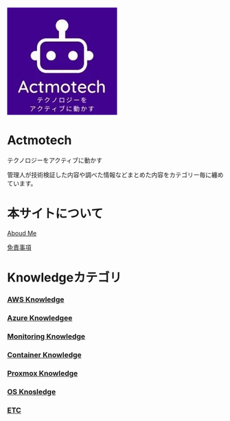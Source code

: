 <link rel="stylesheet" href="styles.css">

![](/top-image/image.png)

# Actmotech
テクノロジーをアクティブに動かす

管理人が技術検証した内容や調べた情報などまとめた内容をカテゴリー毎に纏めています。

# 本サイトについて
[Aboud Me](/本サイトについて/本サイトについて)

[免責事項](/本サイトについて/免責事項)

# Knowledgeカテゴリ

### [AWS Knowledge](AWS/top)

### [Azure Knowledgee](Azure/top)

### [Monitoring Knowledge](Monitoring/top)

### [Container Knowledge](Container/top)

### [Proxmox Knowledge](Proxmox/top)

### [OS Knosledge](OS/top)

### [ETC](ETC/top)